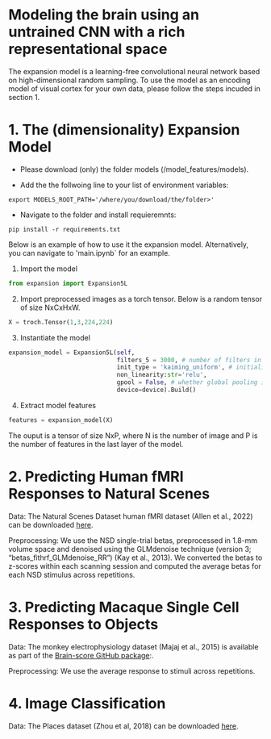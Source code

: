 # Modeling the brain using an untrained CNN with a rich representational space

The expansion model is a learning-free convolutional neural network based on high-dimensional random sampling. To use the model as an encoding model of visual cortex for your own data, please follow the steps incuded in section 1.  


# 1. The (dimensionality) Expansion Model

- Please download (only) the folder models (/model_features/models).

- Add the the follwoing line to your list of environment variables:
```
export MODELS_ROOT_PATH='/where/you/download/the/folder>'
```

- Navigate to the folder and install requieremnts:
```
pip install -r requirements.txt 
```


Below is an example of how to use it the expansion model. Alternatively, you can navigate to 'main.ipynb` for an example.

1. Import the model
```python
from expansion import Expansion5L
```

2. Import preprocessed images as a torch tensor. Below is a random tensor of size NxCxHxW.
```python
X = troch.Tensor(1,3,224,224)
```

3. Instantiate the model
```python
expansion_model = Expansion5L(self, 
                              filters_5 = 3000, # number of filters in the last convolution layer of the mdoel
                              init_type = 'kaiming_uniform', # initialization type used for random filters
                              non_linearity:str='relu',
                              gpool = False, # whether global pooling is applied oto the output 
                              device=device).Build()

```

4. Extract model features
```python
features = expansion_model(X)
```

The ouput is a tensor of size NxP, where N is the number of image and P is the number of features in the last layer of the model.


# 2. Predicting Human fMRI Responses to Natural Scenes

Data:
The Natural Scenes Dataset human fMRI dataset (Allen et al., 2022) can be downloaded [here](https://naturalscenesdataset.org/). 

Preprocessing:
We use the NSD single-trial betas, preprocessed in 1.8-mm volume space and denoised using the GLMdenoise technique (version 3; “betas_fithrf_GLMdenoise_RR”) (Kay et al., 2013). We converted the betas to z-scores within each scanning session and computed the average betas for each NSD stimulus across repetitions. 

 
# 3. Predicting Macaque Single Cell Responses to Objects 

Data:
The monkey electrophysiology dataset (Majaj et al., 2015) is available as part of the [Brain-score GitHub package](https://github.com/brain-score):. 

Preprocessing:
We use the average response to stimuli across repetitions. 


# 4. Image Classification 

Data:
The Places dataset (Zhou et al, 2018) can be downloaded [here](http://places.csail.mit.edu/).


  
  
